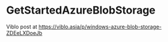 # GetStartedAzureBlobStorage
Viblo post at https://viblo.asia/p/windows-azure-blob-storage-ZDEeLXDoeJb
